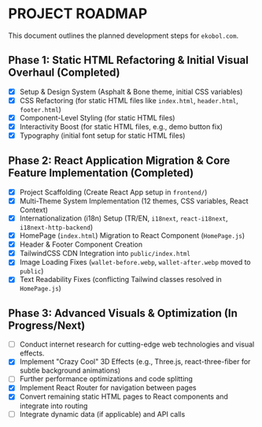 # PROJECT ROADMAP

This document outlines the planned development steps for `ekobol.com`.

## Phase 1: Static HTML Refactoring & Initial Visual Overhaul (Completed)

- [x] Setup & Design System (Asphalt & Bone theme, initial CSS variables)
- [x] CSS Refactoring (for static HTML files like `index.html`, `header.html`, `footer.html`)
- [x] Component-Level Styling (for static HTML files)
- [x] Interactivity Boost (for static HTML files, e.g., demo button fix)
- [x] Typography (initial font setup for static HTML files)

## Phase 2: React Application Migration & Core Feature Implementation (Completed)

- [x] Project Scaffolding (Create React App setup in `frontend/`)
- [x] Multi-Theme System Implementation (12 themes, CSS variables, React Context)
- [x] Internationalization (i18n) Setup (TR/EN, `i18next`, `react-i18next`, `i18next-http-backend`)
- [x] HomePage (`index.html`) Migration to React Component (`HomePage.js`)
- [x] Header & Footer Component Creation
- [x] TailwindCSS CDN Integration into `public/index.html`
- [x] Image Loading Fixes (`wallet-before.webp`, `wallet-after.webp` moved to `public`)
- [x] Text Readability Fixes (conflicting Tailwind classes resolved in `HomePage.js`)

## Phase 3: Advanced Visuals & Optimization (In Progress/Next)

- [ ] Conduct internet research for cutting-edge web technologies and visual effects.
- [x] Implement "Crazy Cool" 3D Effects (e.g., Three.js, react-three-fiber for subtle background animations)
- [ ] Further performance optimizations and code splitting
- [x] Implement React Router for navigation between pages
- [x] Convert remaining static HTML pages to React components and integrate into routing
- [ ] Integrate dynamic data (if applicable) and API calls